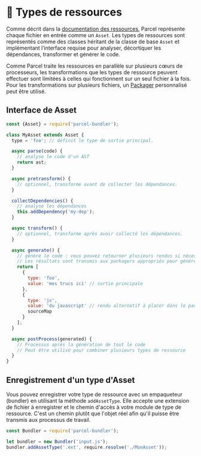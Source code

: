 # 📝 Types de ressources

Comme décrit dans la [documentation des ressources](assets.html), Parcel représente chaque fichier en entrée comme un `Asset`. Les types de ressources sont représentés comme des classes héritant de la classe de base `Asset` et implémentant l’interface requise pour analyser, décortiquer les dépendances, transformer et générer le code.

Comme Parcel traite les ressources en parallèle sur plusieurs cœurs de processeurs, les transformations que les types de ressource peuvent effectuer sont limitées à celles qui fonctionnent sur un seul fichier à la fois. Pour les transformations sur plusieurs fichiers, un [Packager](packagers.html) personnalisé peut être utilisé.

## Interface de Asset

```javascript
const {Asset} = require('parcel-bundler');

class MyAsset extends Asset {
  type = 'foo'; // définit le type de sortie principal.

  async parse(code) {
    // analyse le code d'un AST
    return ast;
  }

  async pretransform() {
    // optionnel, transforme avant de collecter les dépendances.
  }

  collectDependencies() {
    // analyse les dépendances
    this.addDependency('my-dep');
  }

  async transform() {
    // optionnel, transforme après avoir collecté les dépendances.
  }

  async generate() {
    // génère le code : vous pouvez retourner plusieurs rendus si nécessaire.
    // Les résultats sont transmis aux packagers appropriés pour générer les paquets finals.
    return [
      {
        type: 'foo',
        value: 'mes trucs ici' // sortie principale
      },
      {
        type: 'js',
        value: 'du javascript' // rendu alternatif à placer dans le paquet JS si nécessaire
        sourceMap
      }
    ];
  }

  async postProcess(generated) {
    // Processus après la génération de tout le code
    // Peut être utilisé pour combiner plusieurs types de ressource
  }
}
```

## Enregistrement d'un type d'Asset

Vous pouvez enregistrer votre type de ressource avec un empaqueteur (bundler) en utilisant la méthode `addAssetType`. Elle accepte une extension de fichier à enregistrer et le chemin d'accès à votre module de type de ressource. C'est un chemin plutôt que l'objet réel afin qu'il puisse être transmis aux processus de travail.

```javascript
const Bundler = require('parcel-bundler');

let bundler = new Bundler('input.js');
bundler.addAssetType('.ext', require.resolve('./MonAsset'));
```
